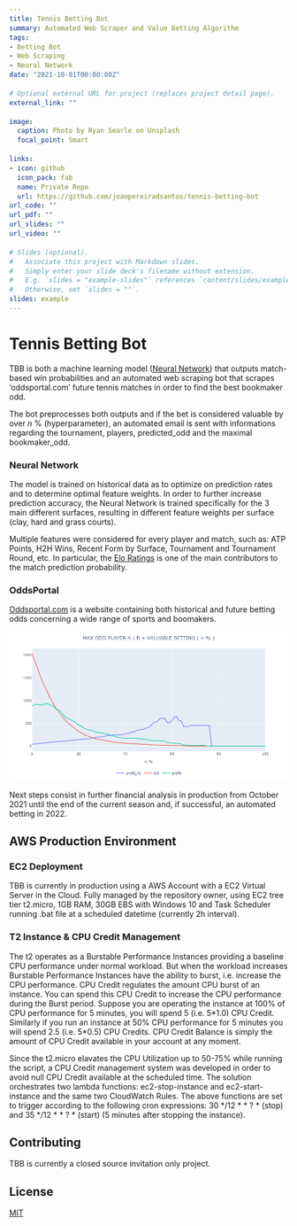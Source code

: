 ```yaml
---
title: Tennis Betting Bot
summary: Automated Web Scraper and Value Betting Algorithm
tags:
- Betting Bot
- Web Scraping
- Neural Network
date: "2021-10-01T00:00:00Z"

# Optional external URL for project (replaces project detail page).
external_link: ""

image:
  caption: Photo by Ryan Searle on Unsplash
  focal_point: Smart

links:
- icon: github
  icon_pack: fab
  name: Private Repo
  url: https://github.com/joaopereiradsantos/tennis-betting-bot
url_code: ""
url_pdf: ""
url_slides: ""
url_video: ""

# Slides (optional).
#   Associate this project with Markdown slides.
#   Simply enter your slide deck's filename without extension.
#   E.g. `slides = "example-slides"` references `content/slides/example-slides.md`.
#   Otherwise, set `slides = ""`.
slides: example
---
```


# Tennis Betting Bot

TBB is both a machine learning model ([Neural Network](https://en.wikipedia.org/wiki/Artificial_neural_network)) that outputs match-based win probabilities and an automated web scraping bot that scrapes ‘oddsportal.com’ future tennis matches in order to find the best bookmaker odd. 

The bot preprocesses both outputs and if the bet is considered valuable by over _n_ % (hyperparameter), an automated email is sent with informations regarding the tournament, players, predicted_odd and the maximal bookmaker_odd.

### Neural Network
The model is trained on historical data as to optimize on prediction rates and to determine optimal feature weights.
In order to further increase prediction accuracy, the Neural Network is trained specifically for the 3 main different surfaces, resulting in different feature weights per surface (clay, hard and grass courts).

Multiple features were considered for every player and match, such as: ATP Points, H2H Wins, Recent Form by Surface, Tournament and Tournament Round, etc. In particular, the [Elo Ratings](https://en.wikipedia.org/wiki/Elo_rating_system) is one of the main contributors to the match prediction probability.

### OddsPortal
[Oddsportal.com](https://www.oddsportal.com/) is a website containing both historical and future betting odds concerning a wide range of sports and boomakers.

![plt1](./pictures/plt1.png)




Next steps consist in further financial analysis in production from October 2021 until the end of the current season and, if successful, an automated betting in 2022.


## AWS Production Environment
### EC2 Deployment
TBB is currently in production using a AWS Account with a EC2 Virtual Server in the Cloud. Fully managed by the repository owner, using EC2 tree tier t2.micro, 1GB RAM, 30GB EBS with Windows 10 and Task Scheduler running .bat file at a scheduled datetime (currently 2h interval).

### T2 Instance & CPU Credit Management
The t2 operates as a Burstable Performance Instances providing a baseline CPU performance under normal workload. But when the workload increases Burstable Performance Instances have the ability to burst, i.e. increase the CPU performance. CPU Credit regulates the amount CPU burst of an instance. You can spend this CPU Credit to increase the CPU performance during the Burst period. Suppose you are operating the instance at 100% of CPU performance for 5 minutes, you will spend 5 (i.e. 5\*1.0) CPU Credit. Similarly if you run an instance at 50% CPU performance for 5 minutes you will spend 2.5 (i.e. 5\*0.5) CPU Credits. CPU Credit Balance is simply the amount of CPU Credit available in your account at any moment. 

Since the t2.micro elavates the CPU Utilization up to 50-75% while running the script, a CPU Credit management system was developed in order to avoid null CPU Credit available at the scheduled time. The solution orchestrates two lambda functions: ec2-stop-instance and ec2-start-instance and the same two CloudWatch Rules. The above functions are set to trigger according to the following cron expressions: 30 */12 * * ? * (stop) and 35 */12 * * ? * (start) (5 minutes after stopping the instance).

## Contributing
TBB is currently a closed source invitation only project.


## License
[MIT](https://choosealicense.com/licenses/apache-2.0/)